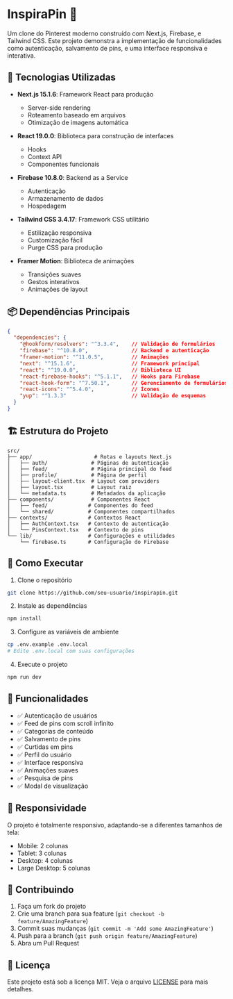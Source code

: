 # InspiraPin 🎨

Um clone do Pinterest moderno construído com Next.js, Firebase, e Tailwind CSS. Este projeto demonstra a implementação de funcionalidades como autenticação, salvamento de pins, e uma interface responsiva e interativa.

## 🚀 Tecnologias Utilizadas

- **Next.js 15.1.6**: Framework React para produção
  - Server-side rendering
  - Roteamento baseado em arquivos
  - Otimização de imagens automática

- **React 19.0.0**: Biblioteca para construção de interfaces
  - Hooks
  - Context API
  - Componentes funcionais

- **Firebase 10.8.0**: Backend as a Service
  - Autenticação
  - Armazenamento de dados
  - Hospedagem

- **Tailwind CSS 3.4.17**: Framework CSS utilitário
  - Estilização responsiva
  - Customização fácil
  - Purge CSS para produção

- **Framer Motion**: Biblioteca de animações
  - Transições suaves
  - Gestos interativos
  - Animações de layout

## 📦 Dependências Principais

```json
{
  "dependencies": {
    "@hookform/resolvers": "^3.3.4",    // Validação de formulários
    "firebase": "^10.8.0",              // Backend e autenticação
    "framer-motion": "^11.0.5",         // Animações
    "next": "^15.1.6",                  // Framework principal
    "react": "^19.0.0",                 // Biblioteca UI
    "react-firebase-hooks": "^5.1.1",   // Hooks para Firebase
    "react-hook-form": "^7.50.1",       // Gerenciamento de formulários
    "react-icons": "^5.4.0",            // Ícones
    "yup": "^1.3.3"                     // Validação de esquemas
  }
}
```

## 🏗️ Estrutura do Projeto

```
src/
├── app/                    # Rotas e layouts Next.js
│   ├── auth/              # Páginas de autenticação
│   ├── feed/              # Página principal do feed
│   ├── profile/           # Página de perfil
│   ├── layout-client.tsx  # Layout com providers
│   ├── layout.tsx         # Layout raiz
│   └── metadata.ts        # Metadados da aplicação
├── components/            # Componentes React
│   ├── feed/             # Componentes do feed
│   └── shared/           # Componentes compartilhados
├── contexts/             # Contextos React
│   ├── AuthContext.tsx   # Contexto de autenticação
│   └── PinsContext.tsx   # Contexto de pins
└── lib/                  # Configurações e utilidades
    └── firebase.ts       # Configuração do Firebase
```

## 🚀 Como Executar

1. Clone o repositório
```bash
git clone https://github.com/seu-usuario/inspirapin.git
```

2. Instale as dependências
```bash
npm install
```

3. Configure as variáveis de ambiente
```bash
cp .env.example .env.local
# Edite .env.local com suas configurações
```

4. Execute o projeto
```bash
npm run dev
```

## 🌟 Funcionalidades

- ✅ Autenticação de usuários
- ✅ Feed de pins com scroll infinito
- ✅ Categorias de conteúdo
- ✅ Salvamento de pins
- ✅ Curtidas em pins
- ✅ Perfil do usuário
- ✅ Interface responsiva
- ✅ Animações suaves
- ✅ Pesquisa de pins
- ✅ Modal de visualização

## 📱 Responsividade

O projeto é totalmente responsivo, adaptando-se a diferentes tamanhos de tela:
- Mobile: 2 colunas
- Tablet: 3 colunas
- Desktop: 4 colunas
- Large Desktop: 5 colunas

## 🤝 Contribuindo

1. Faça um fork do projeto
2. Crie uma branch para sua feature (`git checkout -b feature/AmazingFeature`)
3. Commit suas mudanças (`git commit -m 'Add some AmazingFeature'`)
4. Push para a branch (`git push origin feature/AmazingFeature`)
5. Abra um Pull Request

## 📄 Licença

Este projeto está sob a licença MIT. Veja o arquivo [LICENSE](LICENSE) para mais detalhes.

